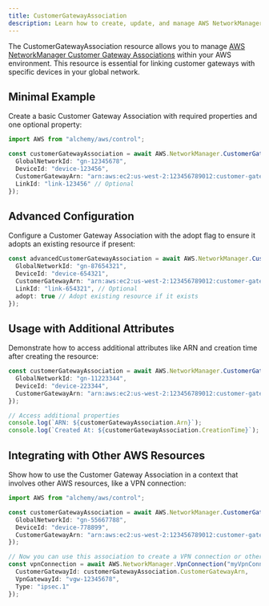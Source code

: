 ```yaml
---
title: CustomerGatewayAssociation
description: Learn how to create, update, and manage AWS NetworkManager CustomerGatewayAssociations using Alchemy Cloud Control.
---
```



The CustomerGatewayAssociation resource allows you to manage [AWS NetworkManager Customer Gateway Associations](https://docs.aws.amazon.com/networkmanager/latest/userguide/) within your AWS environment. This resource is essential for linking customer gateways with specific devices in your global network.

## Minimal Example

Create a basic Customer Gateway Association with required properties and one optional property:

```ts
import AWS from "alchemy/aws/control";

const customerGatewayAssociation = await AWS.NetworkManager.CustomerGatewayAssociation("myCustomerGatewayAssociation", {
  GlobalNetworkId: "gn-12345678",
  DeviceId: "device-123456",
  CustomerGatewayArn: "arn:aws:ec2:us-west-2:123456789012:customer-gateway:cgw-123456",
  LinkId: "link-123456" // Optional
});
```

## Advanced Configuration

Configure a Customer Gateway Association with the adopt flag to ensure it adopts an existing resource if present:

```ts
const advancedCustomerGatewayAssociation = await AWS.NetworkManager.CustomerGatewayAssociation("advancedCustomerGatewayAssociation", {
  GlobalNetworkId: "gn-87654321",
  DeviceId: "device-654321",
  CustomerGatewayArn: "arn:aws:ec2:us-west-2:123456789012:customer-gateway:cgw-654321",
  LinkId: "link-654321", // Optional
  adopt: true // Adopt existing resource if it exists
});
```

## Usage with Additional Attributes

Demonstrate how to access additional attributes like ARN and creation time after creating the resource:

```ts
const customerGatewayAssociation = await AWS.NetworkManager.CustomerGatewayAssociation("detailedCustomerGatewayAssociation", {
  GlobalNetworkId: "gn-11223344",
  DeviceId: "device-223344",
  CustomerGatewayArn: "arn:aws:ec2:us-west-2:123456789012:customer-gateway:cgw-223344"
});

// Access additional properties
console.log(`ARN: ${customerGatewayAssociation.Arn}`);
console.log(`Created At: ${customerGatewayAssociation.CreationTime}`);
```

## Integrating with Other AWS Resources

Show how to use the Customer Gateway Association in a context that involves other AWS resources, like a VPN connection:

```ts
import AWS from "alchemy/aws/control";

const customerGatewayAssociation = await AWS.NetworkManager.CustomerGatewayAssociation("vpnCustomerGatewayAssociation", {
  GlobalNetworkId: "gn-55667788",
  DeviceId: "device-778899",
  CustomerGatewayArn: "arn:aws:ec2:us-west-2:123456789012:customer-gateway:cgw-778899"
});

// Now you can use this association to create a VPN connection or other related resources
const vpnConnection = await AWS.NetworkManager.VpnConnection("myVpnConnection", {
  CustomerGatewayId: customerGatewayAssociation.CustomerGatewayArn,
  VpnGatewayId: "vgw-12345678",
  Type: "ipsec.1"
});
```
